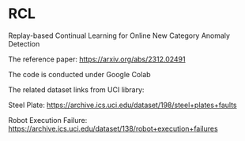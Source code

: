 # RCL
Replay-based Continual Learning for Online New Category Anomaly Detection

The reference paper: https://arxiv.org/abs/2312.02491

The code is conducted under Google Colab

The related dataset links from UCI library:

Steel Plate: https://archive.ics.uci.edu/dataset/198/steel+plates+faults

Robot Execution Failure: https://archive.ics.uci.edu/dataset/138/robot+execution+failures

